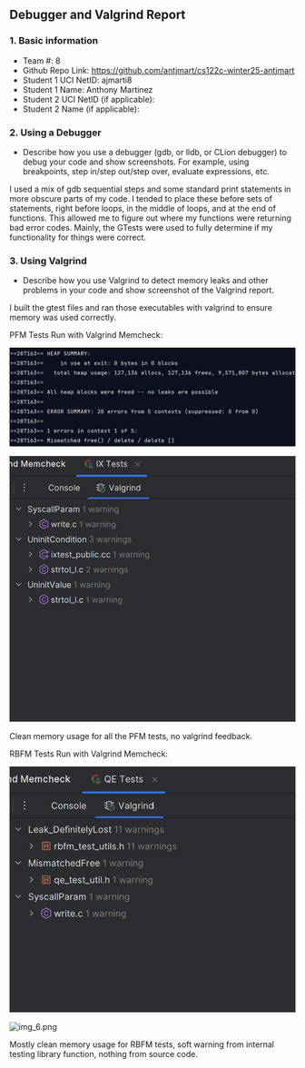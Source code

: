 ## Debugger and Valgrind Report

### 1. Basic information
 - Team #: 8
 - Github Repo Link: https://github.com/antjmart/cs122c-winter25-antjmart
 - Student 1 UCI NetID: ajmarti8
 - Student 1 Name: Anthony Martinez
 - Student 2 UCI NetID (if applicable):
 - Student 2 Name (if applicable):


### 2. Using a Debugger
- Describe how you use a debugger (gdb, or lldb, or CLion debugger) to debug your code and show screenshots. 
For example, using breakpoints, step in/step out/step over, evaluate expressions, etc. 

I used a mix of gdb sequential steps and some standard print statements in more obscure parts of my code.
I tended to place these before sets of statements, right before loops, in the middle of loops,
and at the end of functions. This allowed me to figure out where my functions were returning
bad error codes. Mainly, the GTests were used to fully determine
if my functionality for things were correct.

### 3. Using Valgrind
- Describe how you use Valgrind to detect memory leaks and other problems in your code and show screenshot of the Valgrind report.

I built the gtest files and ran those executables with
valgrind to ensure memory was used correctly.

PFM Tests Run with Valgrind Memcheck:

![img_3.png](img_3.png)

![img_4.png](img_4.png)

Clean memory usage for all the PFM tests, no valgrind feedback.

RBFM Tests Run with Valgrind Memcheck:

![img_5.png](img_5.png)

![img_6.png](img_6.png)

Mostly clean memory usage for RBFM tests, soft warning from internal
testing library function, nothing from source code.